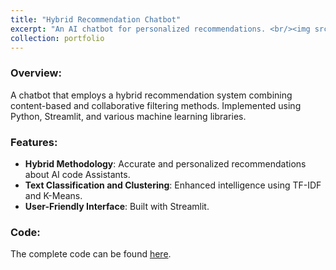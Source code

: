 ```yaml
---
title: "Hybrid Recommendation Chatbot"
excerpt: "An AI chatbot for personalized recommendations. <br/><img src='/images/the-chatbot-world.png'>"
collection: portfolio
---
```


### Overview:
A chatbot that employs a hybrid recommendation system combining content-based and collaborative filtering methods. Implemented using Python, Streamlit, and various machine learning libraries.

### Features:
- **Hybrid Methodology**: Accurate and personalized recommendations about AI code Assistants.
- **Text Classification and Clustering**: Enhanced intelligence using TF-IDF and K-Means.
- **User-Friendly Interface**: Built with Streamlit.

### Code:
The complete code can be found [here](https://github.com/FayElhassan/HybridRecommendationChatbot).

